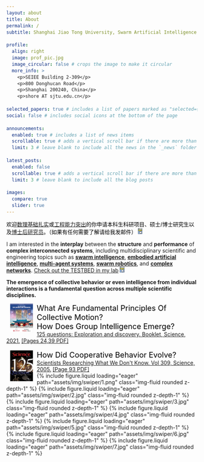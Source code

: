 ```yaml
---
layout: about
title: About
permalink: /
subtitle: Shanghai Jiao Tong University, Swarm Artificial Intelligence 

profile:
  align: right
  image: prof_pic.jpg
  image_circular: false # crops the image to make it circular
  more_info: >
    <p>SEIEE Building 2-309</p>
    <p>800 Donghucan Road</p>
    <p>Shanghai 200240, China</p>
    <p>shore AT sjtu.edu.cn</p>

selected_papers: true # includes a list of papers marked as "selected={true}"
social: false # includes social icons at the bottom of the page

announcements:
  enabled: true # includes a list of news items
  scrollable: true # adds a vertical scroll bar if there are more than 3 news items
  limit: 3 # leave blank to include all the news in the `_news` folder

latest_posts:
  enabled: false
  scrollable: true # adds a vertical scroll bar if there are more than 3 new posts items
  limit: 3 # leave blank to include all the blog posts

images:
  compare: true
  slider: true
---
```


<span style="color:black;">欢迎<a href="/publications/">数理基础扎实</a>或<a href="/testbed/">工程能力突出</a>的你申请本科生科研项目、硕士/博士研究生以及<a href="https://postd.sjtu.edu.cn/info/1086/5905.htm">博士后研究员</a>。（如果有任何需要了解请给我发邮件） </span><a href="/opening/"><img src="/assets/img/details_icon.png" style="zoom:15%;"/></a>


I am interested in the **interplay** between the **structure** and **performance** of **complex interconnected systems**, including multidisciplinary scientific and engineering topics such as [**swarm intelligence**](https://en.wikipedia.org/wiki/Swarm_intelligence), [**embodied artificial intelligence**](https://www.techtarget.com/searchenterpriseai/definition/embodied-AI), [**multi-agent systems**](https://en.wikipedia.org/wiki/Multi-agent_system), [**swarm robotics**](https://en.wikipedia.org/wiki/Swarm_robotics), and [**complex networks**](https://en.wikipedia.org/wiki/Complex_network). [Check out the TESTBED in my lab](/testbed/) <a href="/projects/"><img src="/assets/img/details_icon.png" style="zoom:15%;"/></a>  

<b> The emergence of collective behavior or even intelligence from individual interactions is a fundamental question across multiple scientific disciplines. </b>
<br/>
<div>
    <div> 
        <a href="https://www.science.org/content/resource/125-questions-exploration-and-discovery" ><img src= "/assets/img/125-science-questions/2021/sjtu-125.png" alt="" width="60" align="left" hspace="10" vspace="0"> </a>
    </div> 
    <span style="color:black;font-size:20px;">What Are Fundamental Principles Of Collective Motion? </span> <br/>
 <span style="color:black;font-size:20px;">How Does Group Intelligence Emerge?</span><br/>
    <a href="https://www.science.org/content/resource/125-questions-exploration-and-discovery" >125 questions: Exploration and discovery. Booklet, Science, 2021.</a> <a href="/assets/img/125-science-questions/2021/sjtu-125.pdf" >[Pages 24,39 PDF]</a>
<div>
</div>
<br/>
    <div> 
        <a href="125-science-questions/2005/science_125.pdf" ><img src= "/assets/img/125-science-questions/2005/science_125.gif" alt="" width="60" align="left" hspace="10" vspace="0"></a>
    </div> 
    <span style="color:black;font-size:20px;"> How Did Cooperative Behavior Evolve?</span><br/>  
       <a href="https://www.science.org/doi/10.1126/science.309.5731.93" >Scientists Researching What We Don't Know.  Vol 309, Science, 2005.</a>  <a href="/assets/img/125-science-questions/2005/science_125.pdf" >[Page 93 PDF]</a>
</div>

<swiper-container keyboard="true" navigation="true" pagination="true" pagination-clickable="true" pagination-dynamic-bullets="true" rewind="true">
  <swiper-slide>{% include figure.liquid loading="eager" path="assets/img/swiper/1.png" class="img-fluid rounded z-depth-1" %}</swiper-slide>
  <swiper-slide>{% include figure.liquid loading="eager" path="assets/img/swiper/2.jpg" class="img-fluid rounded z-depth-1" %}</swiper-slide>
  <swiper-slide>{% include figure.liquid loading="eager" path="assets/img/swiper/3.jpg" class="img-fluid rounded z-depth-1" %}</swiper-slide>
  <swiper-slide>{% include figure.liquid loading="eager" path="assets/img/swiper/4.jpg" class="img-fluid rounded z-depth-1" %}</swiper-slide>
  <swiper-slide>{% include figure.liquid loading="eager" path="assets/img/swiper/5.jpg" class="img-fluid rounded z-depth-1" %}</swiper-slide>
  <swiper-slide>{% include figure.liquid loading="eager" path="assets/img/swiper/6.jpg" class="img-fluid rounded z-depth-1" %}</swiper-slide>
  <swiper-slide>{% include figure.liquid loading="eager" path="assets/img/swiper/7.jpg" class="img-fluid rounded z-depth-1" %}</swiper-slide>
</swiper-container>




